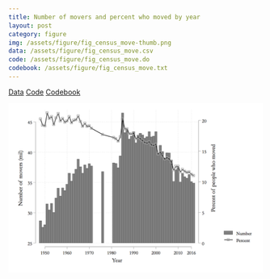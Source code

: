 ```yaml
---
title: Number of movers and percent who moved by year
layout: post
category: figure
img: /assets/figure/fig_census_move-thumb.png
data: /assets/figure/fig_census_move.csv
code: /assets/figure/fig_census_move.do
codebook: /assets/figure/fig_census_move.txt
---
```


[Data](/assets/figure/fig_census_move.csv) [Code](/assets/figure/fig_census_move.do) [Codebook](/assets/figure/fig_census_move.txt)

![Number of movers and percent who moved by year](/assets/figure/fig_census_move.png)
